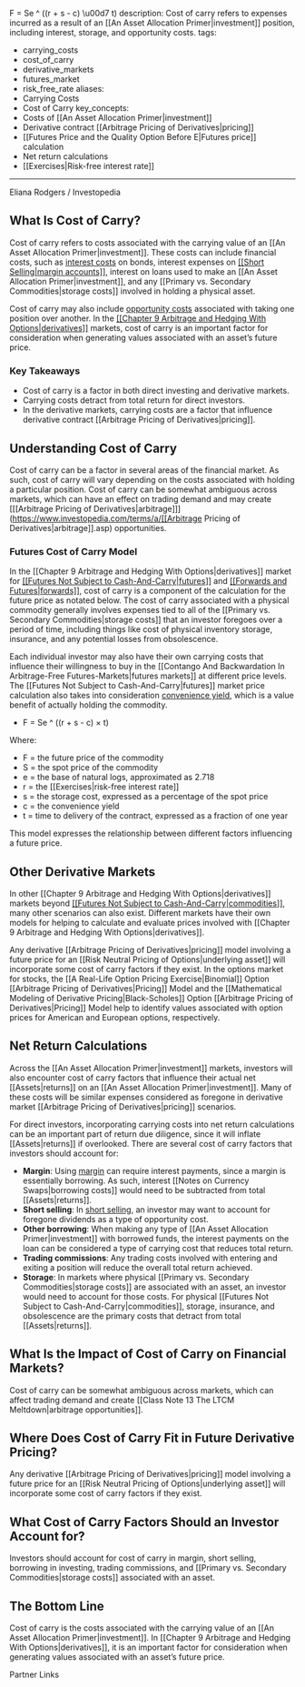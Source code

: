 F = Se ^ ((r + s - c) \u00d7 t)
description: Cost of carry refers to expenses incurred as a result of an [[An Asset Allocation Primer|investment]]
  position, including interest, storage, and opportunity costs.
tags:
  - carrying_costs
  - cost_of_carry
  - derivative_markets
  - futures_market
  - risk_free_rate
aliases:
  - Carrying Costs
  - Cost of Carry
key_concepts:
  - Costs of [[An Asset Allocation Primer|investment]]
  - Derivative contract [[Arbitrage Pricing of Derivatives|pricing]]
  - [[Futures Price and the Quality Option Before E|Futures price]] calculation
  - Net return calculations
  - [[Exercises|Risk-free interest rate]]
---


Eliana Rodgers / Investopedia

## What Is Cost of Carry?

Cost of carry refers to costs associated with the carrying value of an [[An Asset Allocation Primer|investment]]. These costs can include financial costs, such as [interest costs](https://www.investopedia.com/terms/i/interest_cost.asp) on bonds, interest expenses on [[[Short Selling|margin accounts]]](https://www.investopedia.com/terms/m/marginaccount.asp), interest on loans used to make an [[An Asset Allocation Primer|investment]], and any [[Primary vs. Secondary Commodities|storage costs]] involved in holding a physical asset.

Cost of carry may also include [opportunity costs](https://www.investopedia.com/terms/o/opportunitycost.asp) associated with taking one position over another. In the [[[Chapter 9 Arbitrage and Hedging With Options|derivatives]]](https://www.investopedia.com/terms/d/derivative.asp) markets, cost of carry is an important factor for consideration when generating values associated with an asset’s future price.

### Key Takeaways

- Cost of carry is a factor in both direct investing and derivative markets.
- Carrying costs detract from total return for direct investors.
- In the derivative markets, carrying costs are a factor that influence derivative contract [[Arbitrage Pricing of Derivatives|pricing]].

## Understanding Cost of Carry

Cost of carry can be a factor in several areas of the financial market. As such, cost of carry will vary depending on the costs associated with holding a particular position. Cost of carry can be somewhat ambiguous across markets, which can have an effect on trading demand and may create [[[Arbitrage Pricing of Derivatives|arbitrage]]](https://www.investopedia.com/terms/a/[[Arbitrage Pricing of Derivatives|arbitrage]].asp) opportunities.

### Futures Cost of Carry Model

In the [[Chapter 9 Arbitrage and Hedging With Options|derivatives]] market for [[[Futures Not Subject to Cash-And-Carry|futures]]](https://www.investopedia.com/terms/f/futuresmarket.asp) and [[[Forwards and Futures|forwards]]](https://www.investopedia.com/terms/f/forwardmarket.asp), cost of carry is a component of the calculation for the future price as notated below. The cost of carry associated with a physical commodity generally involves expenses tied to all of the [[Primary vs. Secondary Commodities|storage costs]] that an investor foregoes over a period of time, including things like cost of physical inventory storage, insurance, and any potential losses from obsolescence.

Each individual investor may also have their own carrying costs that influence their willingness to buy in the [[Contango And Backwardation In Arbitrage-Free Futures-Markets|futures markets]] at different price levels. The [[Futures Not Subject to Cash-And-Carry|futures]] market price calculation also takes into consideration [convenience yield](https://www.investopedia.com/terms/c/convenienceyield.asp), which is a value benefit of actually holding the commodity.

- F = Se ^ ((r + s - c) × t)

Where:

- F = the future price of the commodity
- S = the spot price of the commodity
- e = the base of natural logs, approximated as 2.718
- r = the [[Exercises|risk-free interest rate]]
- s = the storage cost, expressed as a percentage of the spot price
- c = the convenience yield
- t = time to delivery of the contract, expressed as a fraction of one year

This model expresses the relationship between different factors influencing a future price.

## Other Derivative Markets

In other [[Chapter 9 Arbitrage and Hedging With Options|derivatives]] markets beyond [[[Futures Not Subject to Cash-And-Carry|commodities]]](https://www.investopedia.com/terms/c/commodity.asp), many other scenarios can also exist. Different markets have their own models for helping to calculate and evaluate prices involved with [[Chapter 9 Arbitrage and Hedging With Options|derivatives]].

Any derivative [[Arbitrage Pricing of Derivatives|pricing]] model involving a future price for an [[Risk Neutral Pricing of Options|underlying asset]] will incorporate some cost of carry factors if they exist. In the options market for stocks, the [[A Real-Life Option Pricing Exercise|Binomial]] Option [[Arbitrage Pricing of Derivatives|Pricing]] Model and the [[Mathematical Modeling of Derivative Pricing|Black-Scholes]] Option [[Arbitrage Pricing of Derivatives|Pricing]] Model help to identify values associated with option prices for American and European options, respectively.

## Net Return Calculations

Across the [[An Asset Allocation Primer|investment]] markets, investors will also encounter cost of carry factors that influence their actual net [[Assets|returns]] on an [[An Asset Allocation Primer|investment]]. Many of these costs will be similar expenses considered as foregone in derivative market [[Arbitrage Pricing of Derivatives|pricing]] scenarios.

For direct investors, incorporating carrying costs into net return calculations can be an important part of return due diligence, since it will inflate [[Assets|returns]] if overlooked. There are several cost of carry factors that investors should account for:

- **Margin**: Using [margin](https://www.investopedia.com/terms/m/margin.asp) can require interest payments, since a margin is essentially borrowing. As such, interest [[Notes on Currency Swaps|borrowing costs]] would need to be subtracted from total [[Assets|returns]].
- **Short selling**: In [short selling](https://www.investopedia.com/terms/s/shortselling.asp), an investor may want to account for foregone dividends as a type of opportunity cost.
- **Other borrowing**: When making any type of [[An Asset Allocation Primer|investment]] with borrowed funds, the interest payments on the loan can be considered a type of carrying cost that reduces total return.
- **Trading commissions**: Any trading costs involved with entering and exiting a position will reduce the overall total return achieved.
- **Storage**: In markets where physical [[Primary vs. Secondary Commodities|storage costs]] are associated with an asset, an investor would need to account for those costs. For physical [[Futures Not Subject to Cash-And-Carry|commodities]], storage, insurance, and obsolescence are the primary costs that detract from total [[Assets|returns]].

## What Is the Impact of Cost of Carry on Financial Markets?

Cost of carry can be somewhat ambiguous across markets, which can affect trading demand and create [[Class Note 13 The LTCM Meltdown|arbitrage opportunities]].

## Where Does Cost of Carry Fit in Future Derivative Pricing?

Any derivative [[Arbitrage Pricing of Derivatives|pricing]] model involving a future price for an [[Risk Neutral Pricing of Options|underlying asset]] will incorporate some cost of carry factors if they exist.

## What Cost of Carry Factors Should an Investor Account for?

Investors should account for cost of carry in margin, short selling, borrowing in investing, trading commissions, and [[Primary vs. Secondary Commodities|storage costs]] associated with an asset.

## The Bottom Line

Cost of carry is the costs associated with the carrying value of an [[An Asset Allocation Primer|investment]]. In [[Chapter 9 Arbitrage and Hedging With Options|derivatives]], it is an important factor for consideration when generating values associated with an asset’s future price.

Partner Links